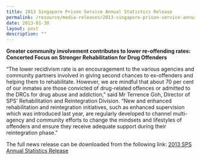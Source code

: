 ```yaml
---
title: 2013 Singapore Prison Service Annual Statistics Release
permalink: /resource/media-releases/2013-singapore-prison-service-annual-statistics-release
date: 2013-01-30
layout: post
description: ""
---
```

**Greater community involvement contributes to lower re-offending rates: Concerted Focus on Stronger Rehabilitation for Drug Offenders**

“The lower recidivism rate is an encouragement to the various agencies and community partners involved in giving second chances to ex-offenders and helping them to rehabilitate. However, we are mindful that about 70 per cent of our inmates are those convicted of drug-related offences or admitted to the DRCs for drug abuse and addiction,” said Mr Terrence Goh, Director of SPS’ Rehabilitation and Reintegration Division. “New and enhanced rehabilitation and reintegration initiatives, such as enhanced supervision which was introduced last year, are regularly developed to channel multi-agency and community efforts to change the mindsets and lifestyles of offenders and ensure they receive adequate support during their reintegration phase.”

The full news release can be downloaded from the following link:
[2013 SPS Annual Statistics Release](/files/Media%20Releases/sps-annual-statistics-release-for-2013.pdf)